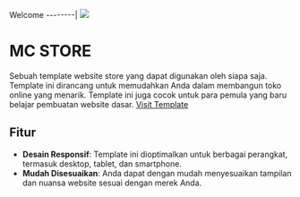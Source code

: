 Welcome
--------|
![](https://media1.tenor.com/m/HNcG3X-Og7wAAAAC/welcome-anime.gif)

# MC STORE

Sebuah template website store yang dapat digunakan oleh siapa saja. Template ini dirancang untuk memudahkan Anda dalam membangun toko online yang menarik. Template ini juga cocok untuk para pemula yang baru belajar pembuatan website dasar.
[Visit Template](https://firllyfikaa.github.io/MC-STORE/)

## Fitur

- **Desain Responsif**: Template ini dioptimalkan untuk berbagai perangkat, termasuk desktop, tablet, dan smartphone.
- **Mudah Disesuaikan**: Anda dapat dengan mudah menyesuaikan tampilan dan nuansa website sesuai dengan merek Anda.
